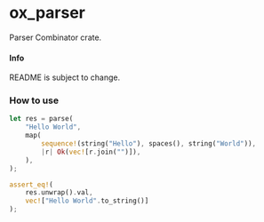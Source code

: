 # ox_parser

Parser Combinator crate.

#### Info

README is subject to change.

### How to use

```Rust
let res = parse(
	"Hello World",
	map(
		sequence!(string("Hello"), spaces(), string("World")),
		|r| Ok(vec![r.join("")]),
	),
);

assert_eq!(
	res.unwrap().val,
	vec!["Hello World".to_string()]
);
```